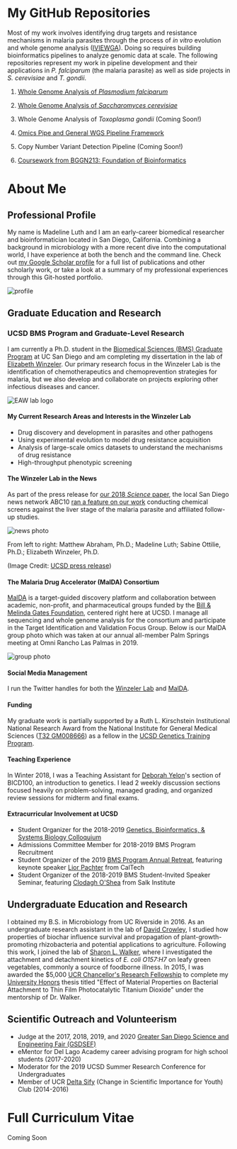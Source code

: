 # My GitHub Repositories
Most of my work involves identifying drug targets and resistance mechanisms in malaria parasites through the process of *in vitro* evolution and whole genome analysis ([IVIEWGA](https://www.ncbi.nlm.nih.gov/pubmed/29451780#)). Doing so requires building bioinformatics pipelines to analyze genomic data at scale. The following repositories represent my work in pipeline development and their applications in *P. falciparum* (the malaria parasite) as well as side projects in *S. cerevisiae* and *T. gondii*.

1. [Whole Genome Analysis of *Plasmodium falciparum*](https://github.com/MadelineRLuth/p_falciparum_analyses)

2. [Whole Genome Analysis of *Saccharomyces cerevisiae*](https://github.com/MadelineRLuth/yeast_analyses)

3. Whole Genome Analysis of *Toxoplasma gondii* (Coming Soon!)

4. [Omics Pipe and General WGS Pipeline Framework](https://github.com/MadelineRLuth/Omics_Pipe)

5. Copy Number Variant Detection Pipeline (Coming Soon!)

6. [Coursework from BGGN213: Foundation of Bioinformatics](https://madelinerluth.github.io/bggn213/)





# About Me

## Professional Profile
My name is Madeline Luth and I am an early-career biomedical researcher and bioinformatician located in San Diego, California. Combining a background in microbiology with a more recent dive into the computational world, I have experience at both the bench and the command line. Check out [my Google Scholar profile](https://scholar.google.com/citations?user=ZwSmvToAAAAJ&hl=en) for a full list of publications and other scholarly work, or take a look at a summary of my professional experiences through this Git-hosted portfolio.

![profile](https://avatars1.githubusercontent.com/u/50251155?s=460&v=4)


## Graduate Education and Research

### UCSD BMS Program and Graduate-Level Research
I am currently a Ph.D. student in the [Biomedical Sciences (BMS) Graduate Program](https://biomedsci.ucsd.edu) at UC San Diego and am completing my dissertation in the lab of [Elizabeth Winzeler](https://winzeler.ucsd.edu/). Our primary research focus in the Winzeler Lab is the identification of chemotherapeutics and chemoprevention strategies for malaria, but we also develop and collaborate on projects exploring other infectious diseases and cancer.

![EAW lab logo](http://winzeler.ucsd.edu/wp-content/uploads/2016/09/winzeler-logo-3-001.png)

#### My Current Research Areas and Interests in the Winzeler Lab
* Drug discovery and development in parasites and other pathogens
* Using experimental evolution to model drug resistance acquisition
* Analysis of large-scale omics datasets to understand the mechanisms of drug resistance
* High-throughput phenotypic screening

#### The Winzeler Lab in the News
As part of the press release for [our 2018 *Science* paper](https://science.sciencemag.org/content/362/6419/eaat9446.abstract), the local San Diego news network ABC10 [ran a feature on our work](https://www.10news.com/news/san-diego-students-helping-to-lead-quest-to-end-malaria) conducting chemical screens against the liver stage of the malaria parasite and affiliated follow-up studies.

![news photo](https://ucsdnews.ucsd.edu/news_uploads/2018_12_06_winzler_researchteam_UCSDHealth.jpg)

From left to right: Matthew Abraham, Ph.D.; Madeline Luth; Sabine Ottilie, Ph.D.; Elizabeth Winzeler, Ph.D.

(Image Credit: [UCSD press release](https://ucsdnews.ucsd.edu/pressrelease/half_a_million_tests_and_many_later_new_buzz_about_a_malaria_prevention_drug))

#### The Malaria Drug Accelerator (MalDA) Consortium
[MalDA](https://winzeler.ucsd.edu/malda/) is a target-guided discovery platform and collaboration between academic, non-profit, and pharmaceutical groups funded by the [Bill & Melinda Gates Foundation](https://www.gatesfoundation.org), centered right here at UCSD. I manage all sequencing and whole genome analysis for the consortium and participate in the Target Identification and Validation Focus Group. Below is our MalDA group photo which was taken at our annual all-member Palm Springs meeting at Omni Rancho Las Palmas in 2019.

![group photo](https://pbs.twimg.com/profile_banners/1198263575577534466/1575651873/600x200)

#### Social Media Management
I run the Twitter handles for both the [Winzeler Lab](https://twitter.com/WinzelerLabUCSD) and [MalDA](https://twitter.com/MalariaTargetID).

#### Funding
My graduate work is partially supported by a Ruth L. Kirschstein Institutional National Research Award from the National Institute for General Medical Sciences ([T32 GM008666](https://grantome.com/grant/NIH/T32-GM008666-16)) as a fellow in the [UCSD Genetics Training Program](http://genetics.ucsd.edu).

#### Teaching Experience
In Winter 2018, I was a Teaching Assistant for [Deborah Yelon](https://www-biology.ucsd.edu/research/faculty/dyelon)'s section of BICD100, an introduction to genetics. I lead 2 weekly discussion sections focused heavily on problem-solving, managed grading, and organized review sessions for midterm and final exams.

#### Extracurricular Involvement at UCSD
* Student Organizer for the 2018-2019 [Genetics, Bioinformatics, & Systems Biology Colloquium](http://genomic.weebly.com)
* Admissions Committee Member for 2018-2019 BMS Program Recruitment
* Student Organizer of the 2019 [BMS Program Annual Retreat](https://biomedsci.ucsd.edu/calendar/bms-retreat.html), featuring keynote speaker [Lior Pachter](https://pachterlab.github.io) from CalTech
* Student Organizer of the 2018-2019 BMS Student-Invited Speaker Seminar, featuring [Clodagh O'Shea](https://www.salk.edu/scientist/clodagh-oshea/) from Salk Institute

## Undergraduate Education and Research
I obtained my B.S. in Microbiology from UC Riverside in 2016. As an undergraduate research assistant in the lab of [David Crowley](https://profiles.ucr.edu/app/home/profile/crowley), I studied how properties of biochar influence survival and propagation of plant-growth-promoting rhizobacteria and potential applications to agriculture. Following this work, I joined the lab of [Sharon L. Walker](https://drexel.edu/engineering/about/faculty-staff/W/walker-sharon/), where I investigated the attachment and detachment kinetics of *E. coli O157:H7* on leafy green vegetables, commonly a source of foodborne illness. In 2015, I was awarded the $5,000 [UCR Chancellor's Research Fellowship](https://se.ucr.edu/research/chancellor_fellowship) to complete my [University Honors](https://honors.ucr.edu) thesis titled "Effect of Material Properties on Bacterial Attachment to Thin Film Photocatalytic Titanium Dioxide" under the mentorship of Dr. Walker.

## Scientific Outreach and Volunteerism
* Judge at the 2017, 2018, 2019, and 2020 [Greater San Diego Science and Engineering Fair (GSDSEF)](https://www.gsdsef.org)
* eMentor for Del Lago Academy career advising program for high school students (2017-2020)
* Moderator for the 2019 UCSD Summer Research Conference for Undergraduates
* Member of UCR [Delta Sify](http://deltasify.weebly.com) (Change in Scientific Importance for Youth) Club (2014-2016)

# Full Curriculum Vitae
Coming Soon

